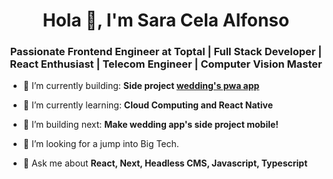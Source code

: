 <h1 align="center">Hola 👋, I'm Sara Cela Alfonso</h1>
<h3 align="center">Passionate Frontend Engineer at Toptal | Full Stack Developer | React Enthusiast | Telecom Engineer | Computer Vision Master</h3>

- 🎥 I’m currently building: **Side project  <a href="https://capturethelove.nicepage.io/?version=2166b974-f305-490a-a0d4-91af6eb084e9">wedding's pwa app</a>**

- 🌱 I’m currently learning: **Cloud Computing and React Native**

- 🎥 I’m building next: **Make wedding app's side project mobile!**

- 🤝 I’m looking for a jump into Big Tech.

- 💬 Ask me about **React, Next, Headless CMS, Javascript, Typescript**
